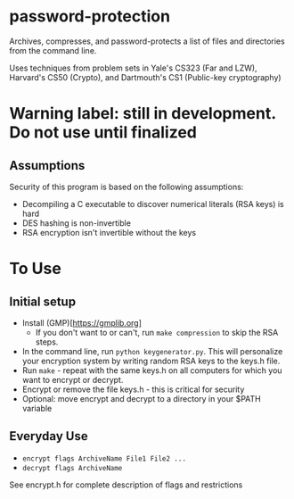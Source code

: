 # password-protection
Archives, compresses, and password-protects a list of files and directories from the command line.

Uses techniques from problem sets in Yale's CS323 (Far and LZW), Harvard's CS50 (Crypto), and Dartmouth's CS1 (Public-key cryptography)

# Warning label: still in development. Do not use until finalized

## Assumptions

Security of this program is based on the following assumptions:

* Decompiling a C executable to discover numerical literals (RSA keys) is hard
* DES hashing is non-invertible
* RSA encryption isn't invertible without the keys

# To Use

## Initial setup

* Install (GMP)[https://gmplib.org]
    * If you don't want to or can't, run ```make compression``` to skip the RSA steps.
* In the command line, run ```python keygenerator.py```. This will personalize your encryption system by writing random RSA keys to the keys.h file.
* Run ```make``` - repeat with the same keys.h on all computers for which you want to encrypt or decrypt.
* Encrypt or remove the file keys.h - this is critical for security
* Optional: move encrypt and decrypt to a directory in your $PATH variable

## Everyday Use

* ```encrypt flags ArchiveName File1 File2 ...```
* ```decrypt flags ArchiveName```

See encrypt.h for complete description of flags and restrictions